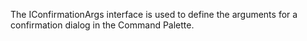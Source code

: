 The IConfirmationArgs interface is used to define the arguments for a confirmation dialog in the Command Palette.
